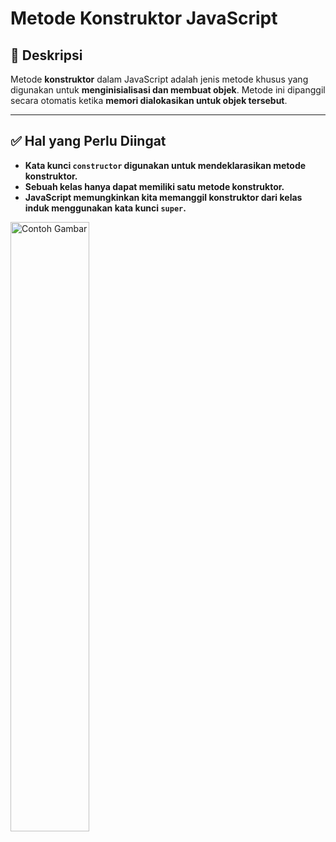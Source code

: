 # **Metode Konstruktor JavaScript**


## 📖 Deskripsi
Metode **konstruktor** dalam JavaScript adalah jenis metode khusus yang digunakan untuk **menginisialisasi dan membuat objek**. Metode ini dipanggil secara otomatis ketika **memori dialokasikan untuk objek tersebut**.

---

## ✅ Hal yang Perlu Diingat
- **Kata kunci `constructor` digunakan untuk mendeklarasikan metode konstruktor.**
- **Sebuah kelas hanya dapat memiliki satu metode konstruktor.**
- **JavaScript memungkinkan kita memanggil konstruktor dari kelas induk menggunakan kata kunci `super`.**

<img src="https://drive.google.com/uc?export=view&id=14rGnQM1UBtWIb4Y0ZKJYme9LsoHljaGm" alt="Contoh Gambar" width="50%">



